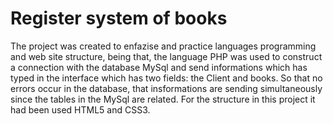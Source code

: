<h1 style="aling:center">Register system of books</h1>

The project was created to enfazise and practice languages programming and web site structure, being that, the language PHP was used to 
construct a connection with the database MySql and send informations which has typed in the interface which has two fields: the Client and books. 
So that no errors occur in the database, that insformations are sending simultaneously since the tables in the MySql are related. For the structure 
in this project it had been used HTML5 and CSS3.
